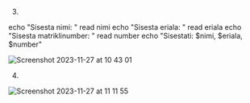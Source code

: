 3.
echo "Sisesta nimi: "
read nimi
echo "Sisesta eriala: "
read eriala
echo "Sisesta matriklinumber: "
read number
echo "Sisestati: $nimi, $eriala, $number"

![Screenshot 2023-11-27 at 10 43 01](https://github.com/viksike/opsys2023/assets/144438506/30eb6470-846a-4361-b447-ea2100659d3b)

4.

![Screenshot 2023-11-27 at 11 11 55](https://github.com/viksike/opsys2023/assets/144438506/30672d86-91d0-4da9-a3c8-18937028961b)
